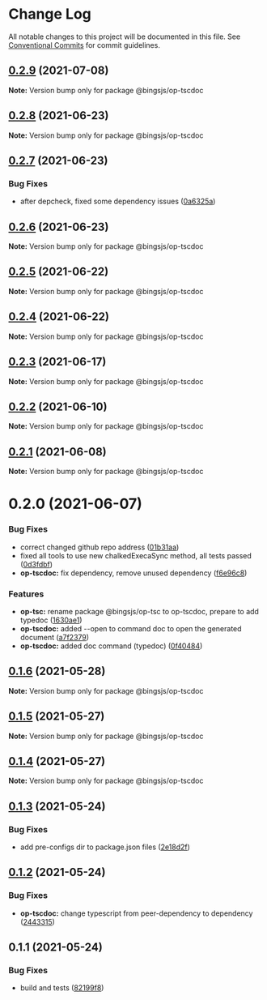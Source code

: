 # Change Log

All notable changes to this project will be documented in this file.
See [Conventional Commits](https://conventionalcommits.org) for commit guidelines.

## [0.2.9](https://github.com/bingtimren/op-tools/compare/@bingsjs/op-tscdoc@0.2.8...@bingsjs/op-tscdoc@0.2.9) (2021-07-08)

**Note:** Version bump only for package @bingsjs/op-tscdoc





## [0.2.8](https://github.com/bingtimren/op-tools/compare/@bingsjs/op-tscdoc@0.2.7...@bingsjs/op-tscdoc@0.2.8) (2021-06-23)

**Note:** Version bump only for package @bingsjs/op-tscdoc





## [0.2.7](https://github.com/bingtimren/op-tools/compare/@bingsjs/op-tscdoc@0.2.6...@bingsjs/op-tscdoc@0.2.7) (2021-06-23)


### Bug Fixes

* after depcheck, fixed some dependency issues ([0a6325a](https://github.com/bingtimren/op-tools/commit/0a6325aa844ddd02159dbf540313219a84088848))





## [0.2.6](https://github.com/bingtimren/op-tools/compare/@bingsjs/op-tscdoc@0.2.5...@bingsjs/op-tscdoc@0.2.6) (2021-06-23)

**Note:** Version bump only for package @bingsjs/op-tscdoc





## [0.2.5](https://github.com/bingtimren/op-tools/compare/@bingsjs/op-tscdoc@0.2.4...@bingsjs/op-tscdoc@0.2.5) (2021-06-22)

**Note:** Version bump only for package @bingsjs/op-tscdoc





## [0.2.4](https://github.com/bingtimren/op-tools/compare/@bingsjs/op-tscdoc@0.2.3...@bingsjs/op-tscdoc@0.2.4) (2021-06-22)

**Note:** Version bump only for package @bingsjs/op-tscdoc





## [0.2.3](https://github.com/bingtimren/op-tools/compare/@bingsjs/op-tscdoc@0.2.2...@bingsjs/op-tscdoc@0.2.3) (2021-06-17)

**Note:** Version bump only for package @bingsjs/op-tscdoc





## [0.2.2](https://github.com/bingtimren/op-tools/compare/@bingsjs/op-tscdoc@0.2.1...@bingsjs/op-tscdoc@0.2.2) (2021-06-10)

**Note:** Version bump only for package @bingsjs/op-tscdoc





## [0.2.1](https://github.com/bingtimren/op-tools/compare/@bingsjs/op-tscdoc@0.2.0...@bingsjs/op-tscdoc@0.2.1) (2021-06-08)

**Note:** Version bump only for package @bingsjs/op-tscdoc





# 0.2.0 (2021-06-07)


### Bug Fixes

* correct changed github repo address ([01b31aa](https://github.com/bingtimren/op-tools/commit/01b31aa45ebff6257280ac30ca8d85c6c4a6ef3a))
* fixed all tools to use new chalkedExecaSync method, all tests passed ([0d3fdbf](https://github.com/bingtimren/op-tools/commit/0d3fdbfc7ed2ecdee27e9b4208e0950d5f75aa72))
* **op-tscdoc:** fix dependency, remove unused dependency ([f6e96c8](https://github.com/bingtimren/op-tools/commit/f6e96c83c80399344ed4ad95e4b8b9defdfe5f0a))


### Features

* **op-tsc:** rename package @bingsjs/op-tsc to op-tscdoc, prepare to add typedoc ([1630ae1](https://github.com/bingtimren/op-tools/commit/1630ae1ddd24c1a9e3cb1d48b5a8cd2c1d4125d3))
* **op-tscdoc:** added --open to command doc to open the generated document ([a7f2379](https://github.com/bingtimren/op-tools/commit/a7f237917f5cca7ab41d25e313b0c2929ba2f046))
* **op-tscdoc:** added doc command (typedoc) ([0f40484](https://github.com/bingtimren/op-tools/commit/0f40484eb9ac18e47d94de58a235bdfbb0041713))





## [0.1.6](https://github.com/bingtimren/op-tools/compare/@bingsjs/op-tscdoc@0.1.5...@bingsjs/op-tscdoc@0.1.6) (2021-05-28)

**Note:** Version bump only for package @bingsjs/op-tscdoc





## [0.1.5](https://github.com/bingtimren/op-tools/compare/@bingsjs/op-tscdoc@0.1.4...@bingsjs/op-tscdoc@0.1.5) (2021-05-27)

**Note:** Version bump only for package @bingsjs/op-tscdoc





## [0.1.4](https://github.com/bingtimren/op-tools/compare/@bingsjs/op-tscdoc@0.1.3...@bingsjs/op-tscdoc@0.1.4) (2021-05-27)

**Note:** Version bump only for package @bingsjs/op-tscdoc





## [0.1.3](https://github.com/bingtimren/op-tools/compare/@bingsjs/op-tscdoc@0.1.2...@bingsjs/op-tscdoc@0.1.3) (2021-05-24)


### Bug Fixes

* add pre-configs dir to package.json files ([2e18d2f](https://github.com/bingtimren/op-tools/commit/2e18d2ffe03dd258249da4d40b125eb1ef56adac))





## [0.1.2](https://github.com/bingtimren/op-tools/compare/@bingsjs/op-tscdoc@0.1.1...@bingsjs/op-tscdoc@0.1.2) (2021-05-24)


### Bug Fixes

* **op-tscdoc:** change typescript from peer-dependency to dependency ([2443315](https://github.com/bingtimren/op-tools/commit/2443315d8c502051e4fe5808e5831ab32d118cb3))





## 0.1.1 (2021-05-24)


### Bug Fixes

* build and tests ([82199f8](https://github.com/bingtimren/op-tools/commit/82199f8d3d7ad477e1cfe3f3e3e35bfb973e1e68))
